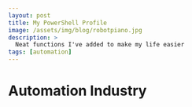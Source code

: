 ```yaml
---
layout: post
title: My PowerShell Profile
image: /assets/img/blog/robotpiano.jpg
description: >
  Neat functions I've added to make my life easier
tags: [automation]
---
```


# Automation Industry 
